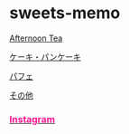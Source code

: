 # sweets-memo

[Afternoon Tea](afternoon-tea.md)

[ケーキ・パンケーキ](cake.md)

[パフェ](cake.md)

[その他](other.md)

### [<font color="deeppink">Instagram</font>](https://www.instagram.com/yuki_302a/)
